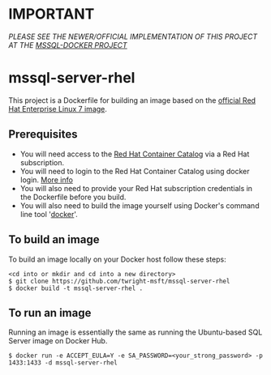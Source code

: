# IMPORTANT
_PLEASE SEE THE NEWER/OFFICIAL IMPLEMENTATION OF THIS PROJECT AT THE [MSSQL-DOCKER PROJECT](https://github.com/Microsoft/mssql-docker)_


# mssql-server-rhel
This project is a Dockerfile for building an image based on the [official Red Hat Enterprise Linux 7 image](https://access.redhat.com/containers/#/registry.access.redhat.com/rhel7/rhel).  

## Prerequisites
* You will need access to the [Red Hat Container Catalog](https://access.redhat.com/containers) via a Red Hat subscription.
* You will need to login to the Red Hat Container Catalog using docker login. [More info](https://access.redhat.com/articles/2834301)
* You will also need to provide your Red Hat subscription credentials in the Dockerfile before you build.
* You will also need to build the image yourself using Docker's command line tool '[docker](https://docs.docker.com/engine/reference/commandline/cli/)'.

## To build an image
To build an image locally on your Docker host follow these steps:
```
<cd into or mkdir and cd into a new directory>
$ git clone https://github.com/twright-msft/mssql-server-rhel
$ docker build -t mssql-server-rhel .
```

## To run an image
Running an image is essentially the same as running the Ubuntu-based SQL Server image on Docker Hub.
```
$ docker run -e ACCEPT_EULA=Y -e SA_PASSWORD=<your_strong_password> -p 1433:1433 -d mssql-server-rhel
```
